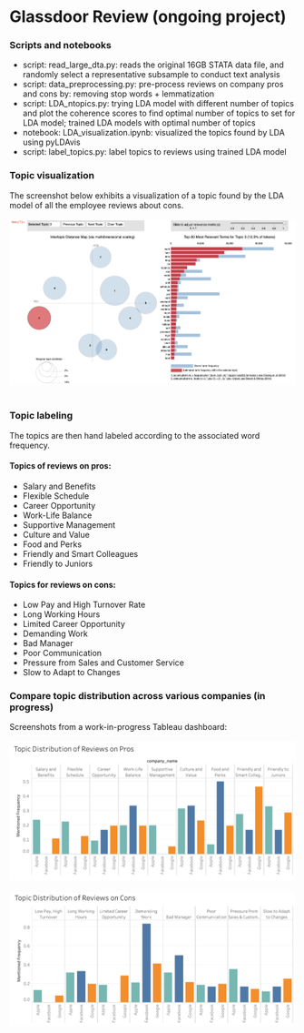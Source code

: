 # Glassdoor Review (ongoing project)

### Scripts and notebooks
* script: read_large_dta.py: reads the original 16GB STATA data file, and randomly select a representative subsample to conduct text analysis
* script: data_preprocessing.py: pre-process reviews on company pros and cons by: removing stop words + lemmatization
* script: LDA_ntopics.py: trying LDA model with different number of topics and plot the coherence scores to find optimal number of topics to set for LDA model; trained LDA models with optimal number of topics
* notebook: LDA_visualization.ipynb: visualized the topics found by LDA using pyLDAvis
* script: label_topics.py: label topics to reviews using trained LDA model

### Topic visualization
The screenshot below exhibits a visualization of a topic found by the LDA model of all the employee reviews about cons.<br><br>
![png](graphs/pyLDAvis_example1.png)
<br><br>
### Topic labeling
The topics are then hand labeled according to the associated word frequency. <br> 
#### Topics of reviews on pros: 
* Salary and Benefits
* Flexible Schedule
* Career Opportunity
* Work-Life Balance
* Supportive Management
* Culture and Value
* Food and Perks
* Friendly and Smart Colleagues
* Friendly to Juniors
#### Topics for reviews on cons:
* Low Pay and High Turnover Rate
* Long Working Hours
* Limited Career Opportunity
* Demanding Work
* Bad Manager
* Poor Communication
* Pressure from Sales and Customer Service
* Slow to Adapt to Changes
### Compare topic distribution across various companies (in progress)
Screenshots from a work-in-progress Tableau dashboard:<br><br>
![png](graphs/topic_pros.png) <br><br>
![png](graphs/topic_cons.png) <br><br>


